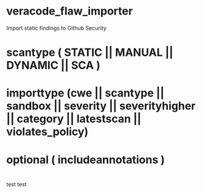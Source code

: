 # veracode_flaw_importer
Import static findings to Github Security

#
# scantype ( STATIC || MANUAL || DYNAMIC || SCA )
# importtype (cwe || scantype || sandbox || severity || severityhigher || category || latestscan || violates_policy)
# optional ( includeannotations ) 
#
test test
